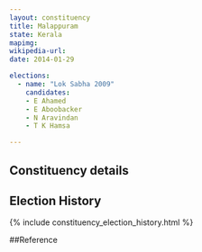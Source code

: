 ```yaml
---
layout: constituency
title: Malappuram
state: Kerala
mapimg: 
wikipedia-url: 
date: 2014-01-29

elections: 
  - name: "Lok Sabha 2009"
    candidates: 
    - E Ahamed 
    - E Aboobacker 
    - N Aravindan 
    - T K Hamsa 

---
```

## Constituency details


## Election History
{% include constituency_election_history.html %}

##Reference
